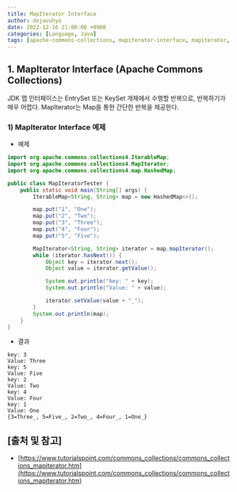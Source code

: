 ```yaml
---
title: MapIterator Interface
author: dejavuhyo
date: 2022-12-16 21:00:00 +0900
categories: [Language, Java]
tags: [apache-commons-collections, mapiterator-interface, mapiterator, apache-commons, apache-collections, apache-interface, commons-interface]
---
```


## 1. MapIterator Interface (Apache Commons Collections)
JDK 맵 인터페이스는 EntrySet 또는 KeySet 개체에서 수행할 반복으로, 반복하기가 매우 어렵다. MapIterator는 Map을 통한 간단한 반복을 제공한다.

### 1) MapIterator Interface 예제

* 예제

```java
import org.apache.commons.collections4.IterableMap;
import org.apache.commons.collections4.MapIterator;
import org.apache.commons.collections4.map.HashedMap;

public class MapIteratorTester {
    public static void main(String[] args) {
        IterableMap<String, String> map = new HashedMap<>();

        map.put("1", "One");
        map.put("2", "Two");
        map.put("3", "Three");
        map.put("4", "Four");
        map.put("5", "Five");

        MapIterator<String, String> iterator = map.mapIterator();
        while (iterator.hasNext()) {
            Object key = iterator.next();
            Object value = iterator.getValue();

            System.out.println("key: " + key);
            System.out.println("Value: " + value);

            iterator.setValue(value + "_");
        }
        System.out.println(map);
    }
}
```

* 결과

```text
key: 3
Value: Three
key: 5
Value: Five
key: 2
Value: Two
key: 4
Value: Four
key: 1
Value: One
{3=Three_, 5=Five_, 2=Two_, 4=Four_, 1=One_}
```

## [출처 및 참고]
* [https://www.tutorialspoint.com/commons_collections/commons_collections_mapiterator.htm](https://www.tutorialspoint.com/commons_collections/commons_collections_mapiterator.htm)
